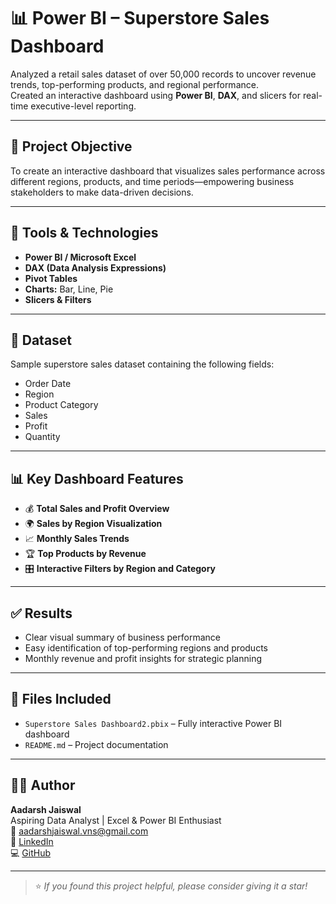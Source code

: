 # 📊 Power BI – Superstore Sales Dashboard

Analyzed a retail sales dataset of over 50,000 records to uncover revenue trends, top-performing products, and regional performance.  
Created an interactive dashboard using **Power BI**, **DAX**, and slicers for real-time executive-level reporting.

---

## 📌 Project Objective

To create an interactive dashboard that visualizes sales performance across different regions, products, and time periods—empowering business stakeholders to make data-driven decisions.

---

## 🧰 Tools & Technologies

- **Power BI / Microsoft Excel**
- **DAX (Data Analysis Expressions)**
- **Pivot Tables**
- **Charts:** Bar, Line, Pie
- **Slicers & Filters**

---

## 📂 Dataset

Sample superstore sales dataset containing the following fields:
- Order Date
- Region
- Product Category
- Sales
- Profit
- Quantity

---

## 📊 Key Dashboard Features

- 💰 **Total Sales and Profit Overview**
- 🌍 **Sales by Region Visualization**
- 📈 **Monthly Sales Trends**
- 🏆 **Top Products by Revenue**
- 🎛️ **Interactive Filters by Region and Category**

---

## ✅ Results

- Clear visual summary of business performance
- Easy identification of top-performing regions and products
- Monthly revenue and profit insights for strategic planning

---

## 📁 Files Included

- `Superstore Sales Dashboard2.pbix` – Fully interactive Power BI dashboard  
- `README.md` – Project documentation  

---

## 🙋‍♂️ Author

**Aadarsh Jaiswal**  
Aspiring Data Analyst | Excel & Power BI Enthusiast  
📧 [aadarshjaiswal.vns@gmail.com](mailto:aadarshjaiswal.vns@gmail.com)  
🔗 [LinkedIn](https://linkedin.com/in/aadarsh-jaiswal)  
💻 [GitHub](https://github.com/aadarshjaiswalvns)

---

> ⭐ *If you found this project helpful, please consider giving it a star!*
